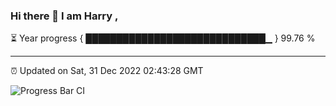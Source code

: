 ### Hi there 👋 I am Harry , 

⏳ Year progress { █████████████████████████████▁ } 99.76 %

---

⏰ Updated on Sat, 31 Dec 2022 02:43:28 GMT

![Progress Bar CI](https://github.com/duykhang68/duykhang68/workflows/Progress%20Bar%20CI/badge.svg)
